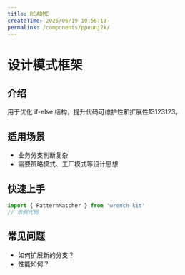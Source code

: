 ```yaml
---
title: README
createTime: 2025/06/19 10:56:13
permalink: /components/ppeunj2k/
---
```

# 设计模式框架

## 介绍
用于优化 if-else 结构，提升代码可维护性和扩展性13123123。

## 适用场景
- 业务分支判断复杂
- 需要策略模式、工厂模式等设计思想

## 快速上手
```js
import { PatternMatcher } from 'wrench-kit'
// 示例代码
```

## 常见问题
- 如何扩展新的分支？
- 性能如何？ 
